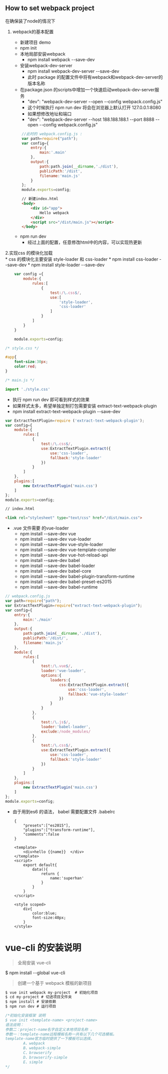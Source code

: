 ##   How to set webpack project  
在确保装了node的情况下
1. webpack的基本配置  
    * 新建项目 demo
    * npm init
    * 本地局部安装webpack  
        * npm install webpack --save-dev
    * 安装webpack-dev-server  
        * npm install webpack-dev-server --save-dev  
        * 此时 package 的配置文件中将有webpack和webpack-dev-server的版本名称
    * 在package.json 的scripts中增加一个快速启动webpack-dev-server服务
        * "dev": "webpack-dev-server --open --config webpack.config.js"
        * 这个时候执行 npm run dev 将会在浏览器上默认打开 127.0.0.1:8080
        * 如果想修改地址和端口
        *  "dev": "webpack-dev-server --host 188.188.188.1 --port 8888 --open --config webpack.config.js"

    ```js
        //此时的 webpack.config.js :
        var path=require("path");
        var config={
            entry:{
                main:'.main'
            },
            output:{
                path:path.join(__dirname,'./dist'),
                publicPath:'/dist',
                filename:'main.js'
            }
        };
        module.exports=config;
    ```
    ```html
        // 新建index.html
        <body>
            <div id="app">
                Hello webpack
            </div>
            <script src="/dist/main.js"></script>
        </body>
    ```

    * npm run dev    
        * 经过上面的配置，任意修改html中的内容，可以实现热更新  


2.实现css 的模块化加载   
    * css 的模块化主要安装 style-loader 和 css-loader
    * npm install css-loader --save-dev
    * npm install style-loader --save-dev
```js
    var config ={
        module:{
            rules:[
                {
                    test:/\.css$/,
                    use:[
                        'style-loader',
                        'css-loader'
                    ]
                }
            ]            
        }
    }

    module.exports=config;
```
```css
/* style.css */

#app{
    font-size:30px;
    color:red;
}
```

```js
/* main.js */

import './style.css'

```   


* 执行 npm run dev  即可看到样式的效果
* 如果样式太多，希望单独定制打包需要安装  extract-text-webpack-plugin
* npm install extract-text-webpack-plugin --save-dev

```js
var ExtractTextPlugin=require ('extract-text-webpack-plugin');
var config={
    module:{
        rules:[
            {
                test:/\.css$/,
                use:ExtractTextPlugin.extract({
                    use:'css-loader',
                    fallback:'style-loader'
                })
            }
        ]
    },
    plugins:[
        new ExtractTextPlugin('main.css')
    ]
};
module.exports=config;
```
```html
// index.html

<link rel="stylesheet" type="text/css" href="/dist/main.css">
```

* .vue 文件需要 的vue-loader
    * npm install --save-dev vue
    * npm install --save-dev vue-loader
    * npm install --save-dev vue-style-loader
    * npm install --save-dev vue-template-compiler
    * npm install --save-dev vue-hot-reload-api
    * npm install --save-dev babel
    * npm install --save-dev babel-loader
    * npm install --save-dev babel-core
    * npm install --save-dev babel-plugin-transform-runtime
    * npm install --save-dev babel-preset-es2015
    * npm install --save-dev babel-runtime


```js
// webpack.config.js
var path=require("path");
var ExtractTextPlugin=require("extract-text-webpack-plugin");
var config={
    entry:{
        main:'./main'
    },
    output:{
        path:path.join(__dirname,'./dist'),
        publicPath:'/dist/',
        filename:'main.js'
    },
    module:{
        rules:[
            {
                test:/\.vue$/,
                loader:'vue-loader',
                options:{
                    loaders:{
                        css:ExtractTextPlugin.extract({
                            use:'css-loader',
                            fallback:'vue-style-loader'
                        })
                    }
                }
            },
            {
                test:/\.js$/,
                loader:'babel-loader',
                exclude:/node_modules/
            },
            {
                test:/\.css$/,
                use:ExtractTextPlugin.extract({
                    use:'css-loader',
                    fallback:'style-loader'
                })
            }
        ]
    },
    plugins:[
        new ExtractTextPlugin('main.css')
    ]
};
module.exports=config;

```
* 由于用到es6 的语法， babel 需要配置文件 .babelrc
```
    {
        "presets":["es2015"],
        "plugins":["transform-runtime"],
        "comments":false
    }
```

```vue
    <template>
        <div>hello {{name}}  </div>
    </template>
    <script>
        export default{
            data(){
                return {
                    name:'superhan'
                }
            }
        }
    </script>

    <style scoped>
        div{
            color:blue;
            font-size:40px;
        }
    </style>
```

# vue-cli 的安装说明   

> 全局安装 vue-cli   

$ npm install --global vue-cli  

> 创建一个基于 webpack 模板的新项目  
```js
$ vue init webpack my-project  # 初始化项目
$ cd my-project # 切进项目文件夹
$ npm install # 安装依赖
$ npm run dev # 运行项目

/*初始化安装框架 说明  
$ vue init <template-name> <project-name>
语法说明：
参数二：project-name名字自定义本地项目名称 。
参数一：template-name远程模板名称一共有以下几个可选模板。
template-name官方临时提供了一下模板可以选择。                
        A、webpack 
        B、webpack-simple 
        C、browserify
        D、browserify-simple
        E、simple 
*/
```